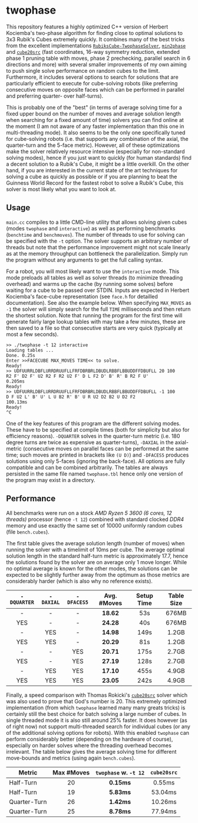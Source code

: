 # twophase

This repository features a highly optimized C++ version of Herbert Kociemba's two-phase algorithm for finding close to optimal solutions to 3x3 Rubik's Cubes extremely quickly.
It combines many of the best tricks from the excellent implementations [`RubiksCube-TwophaseSolver`](https://github.com/hkociemba/RubiksCube-TwophaseSolver), [`min2phase`](https://github.com/cs0x7f/min2phase) and [`cube20src`](https://github.com/rokicki/cube20src) (fast coordinates, 16-way symmetry reduction, extended phase 1 pruning table with moves, phase 2 prechecking, parallel search in 6 directions and more) with several smaller improvements of my own aiming to push single solve performance on random cubes to the limit. 
Furthermore, it includes several options to search for solutions that are particularly efficient to execute for cube-solving robots (like preferring consecutive moves on opposite faces which can be performed in parallel and preferring quarter- over half-turns).

This is probably one of the "best" (in terms of average solving time for a fixed upper bound on the number of moves and average solution length when searching for a fixed amount of time) solvers you can find online at the moment (I am not aware of any faster implementation than this one in multi-threading mode).
It also seems to be the only one specifically tuned for cube-solving robots (i.e. that supports any combination of the axial, the quarter-turn and the 5-face metric).
However, all of these optimizations make the solver relatively resource intensive (especially for non-standard solving modes), hence if you just want to quickly (for human standards) find a decent solution to a Rubik's Cube, it might be a little overkill. 
On the other hand, if you are interested in the current state of the art techniques for solving a cube as quickly as possible or if you are planning to beat the Guinness World Record for the fastest robot to solve a Rubik's Cube, this solver is most likely what you want to look at.

## Usage

`main.cc` compiles to a little CMD-line utility that allows solving given cubes (modes `twophase` and `interactive`) as well as performing benchmarks (`benchtime` and `benchmoves`). The number of threads to use for solving can be specified with the `-t` option. The solver supports an arbitrary number of threads but note that the performance improvement might not scale linearly as at the memory throughput can bottleneck the parallelization. Simply run the program without any arguments to get the full calling syntax.

For a robot, you will most likely want to use the `interactive` mode. This mode preloads all tables as well as solver threads (to minimize threading overhead) and warms up the cache (by running some solves) before waiting for a cube to be passed over STDIN. Inputs are expected in Herbert Kociemba's face-cube representation (see `face.h` for detailled documentation). See also the example below. When specifying `MAX_MOVES` as `-1` the solver will simply search for the full `TIME` milliseconds and then return the shortest solution. Note that running the program for the first time will generate fairly large lookup tables with may take a few minutes, these are then saved to a file so that consecutive starts are very quick (typically at most a few seconds).

```
>> ./twophase -t 12 interactive
Loading tables ...
Done. 0.25s
Enter >>FACECUBE MAX_MOVES TIME<< to solve.
Ready!
>> UDFUURRLDBFLURRDRUUFLLFRFDBRBRLDBUDLRBBFLBBUDDFFDBUFLL 20 100
R2 F' D2 F' U2 R2 F R2 U2 F' D L F2 D' B' R' B R2 F U'
0.205ms
Ready!
>> UDFUURRLDBFLURRDRUUFLLFRFDBRBRLDBUDLRBBFLBBUDDFFDBUFLL -1 100
D F U2 L' B' U' L U B2 R' B' U R U2 D2 B2 U D2 F2
100.13ms
Ready!
^C
```

One of the key features of this program are the different solving modes. These have to be specified at compile times (both for simplicity but also for efficiency reasons). `-DQUARTER` solves in the quarter-turn metric (i.e. 180 degree turns are twice as expensive as quarter-turns), `-DAXIAL` in the axial-metric (consecutive moves on parallel faces can be performed at the same time; such moves are printed in brackets like `(U D)`) and `-DFACES5` produces solutions using only 5-faces (ignoring the back-face). All options are fully compatible and can be combined arbitrarily. The tables are always persisted in the same file named `twophase.tbl` hence only one version of the program may exist in a directory.

## Performance

All benchmarks were run on a stock *AMD Ryzen 5 3600 (6 cores, 12 threads)* processor (hence `-t 12`) combined with standard clocked *DDR4* memory and use exactly the same set of 10000 uniformly random cubes (file `bench.cubes`).

The first table gives the average solution length (number of moves) when running the solver with a timelimit of 10ms per cube. The average optimal solution length in the standard half-turn metric is approximately 17.7, hence the solutions found by the solver are on average only 1 move longer. While no optimal average is known for the other modes, the solutions can be expected to be slightly further away from the optimum as those metrics are considerably harder (which is also why no reference exists).

| `-DQUARTER` | `-DAXIAL`  | `-DFACES5` | Avg. #Moves | Setup Time | Table Size |
| :---------: | :--------: | :--------: | :---------: | :--------: | :--------: |
| -           | -          | -          | **18.62**   | 53s        | 676MB      |
| YES         | -          | -          | **24.28**   | 40s        | 676MB      |
| -           | YES        | -          | **14.98**   | 149s       | 1.2GB      |
| YES         | YES        | -          | **20.29**   | 81s        | 1.2GB      |
| -           | -          | YES        | **20.71**   | 175s       | 2.7GB      |
| YES         | -          | YES        | **27.19**   | 128s       | 2.7GB      |
| -           | YES        | YES        | **17.10**   | 455s       | 4.9GB      |
| YES         | YES        | YES        | **23.05**  | 242s       | 4.9GB      |

Finally, a speed comparison with Thomas Rokicki's [`cube20src`](https://github.com/rokicki/cube20src) solver which was also used to prove that God's number is 20. This extremely optimized implementation (from which `twophase` learned many many greats tricks) is certainly still the best choice for batch solving a large number of cubes. In single threaded mode it is also still around 25% faster. It does however (as of right now) not support multi-threaded search for individual cubes (or any of the additional solving options for robots). With this enabled `twophase` can perform considerably better (depending on the hardware of course), especially on harder solves where the threading overhead becomes irrelevant. The table below gives the average solving time for different move-bounds and metrics (using again `bench.cubes`).

| Metric       | Max #Moves | `twophase` w. `-t 12` | `cube20src` |
| ------       | :--------: | :-------------------: | :---------: |
| Half-Turn    | 20         | **0.15ms**            | 0.55ms      |
| Half-Turn    | 19         | **5.83ms**            | 53.04ms     |
| Quarter-Turn | 26         | **1.42ms**            | 10.26ms     |
| Quarter-Turn | 25         | **8.78ms**            | 77.94ms     |
